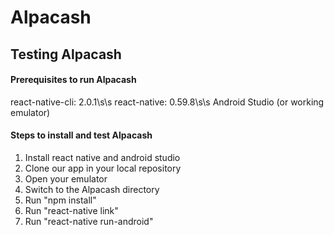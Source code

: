 # Alpacash

Testing Alpacash
------
#### Prerequisites to run Alpacash
react-native-cli: 2.0.1\s\s
react-native: 0.59.8\s\s
Android Studio (or working emulator)

#### Steps to install and test Alpacash
1. Install react native and android studio
2. Clone our app in your local repository
3. Open your emulator
4. Switch to the Alpacash directory
5. Run "npm install"
6. Run "react-native link"
7. Run "react-native run-android"
